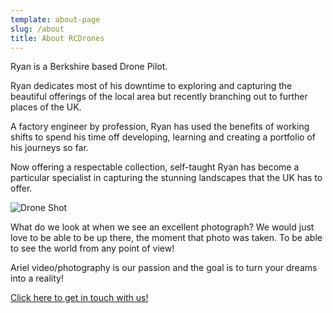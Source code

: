 ```yaml
---
template: about-page
slug: /about
title: About RCDrones
---
```

Ryan is a Berkshire based Drone Pilot. 

Ryan dedicates most of his downtime to exploring and capturing the beautiful offerings of the local area but recently branching out to further places of the UK. 

A factory engineer by profession, Ryan has used the benefits of working shifts to spend his time off developing, learning and creating a portfolio of his journeys so far. 

Now offering a respectable collection, self-taught Ryan has become a particular specialist in capturing the stunning landscapes that the UK has to offer. 

![Drone Shot](/assets/whatsapp-image-2022-08-30-at-4.51.05-am.jpeg "Berkshire Drone Shot")

What do we look at when we see an excellent photograph? We would just love to be able to be up there, the moment that photo was taken. To be able to see the world from any point of view!

Ariel video/photography is our passion and the goal is to turn your dreams into a reality!

[Click here to get in touch with us!](/about)